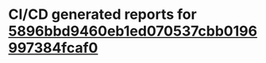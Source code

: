 # CI/CD generated reports for [5896bbd9460eb1ed070537cbb0196997384fcaf0](https://github.com/hydephp/develop/commit/5896bbd9460eb1ed070537cbb0196997384fcaf0)
